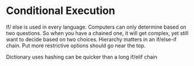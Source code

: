 # Conditional Execution

If/ else is used in every language. Computers can only determine based on two questions. So when you have a chained one, it will get complex, yet still want to decide based on two choices.
Hierarchy matters in an if/else-if chain. Put more restrictive options should go near the top.

Dictionary uses hashing can be quicker than a long if/elif chain